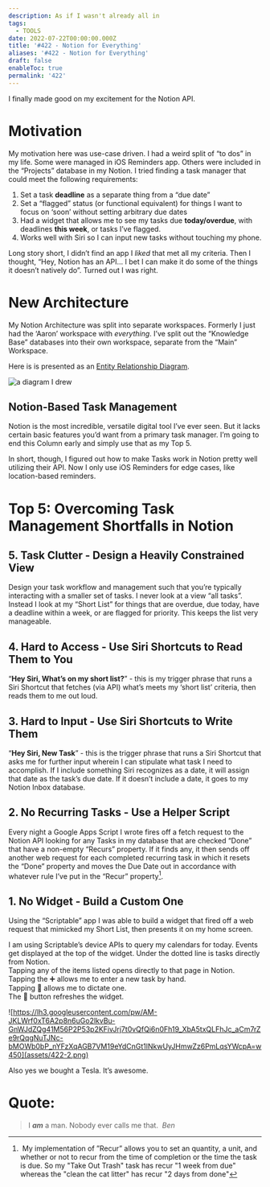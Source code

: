 ```yaml
---
description: As if I wasn't already all in
tags:
  - TOOLS
date: 2022-07-22T00:00:00.000Z
title: '#422 - Notion for Everything'
aliases: '#422 - Notion for Everything'
draft: false
enableToc: true
permalink: '422'
---
```

I finally made good on my excitement for the Notion API.

# Motivation

My motivation here was use-case driven. I had a weird split of “to dos” in my life. Some were managed in iOS Reminders app. Others were included in the “Projects” database in my Notion. I tried finding a task manager that could meet the following requirements:

1. Set a task **deadline** as a separate thing from a “due date”
2. Set a “flagged” status (or functional equivalent) for things I want to focus on ‘soon’ without setting arbitrary due dates
3. Had a widget that allows me to see my tasks due **today/overdue**, with deadlines **this week**, or tasks I’ve flagged.
4. Works well with Siri so I can input new tasks without touching my phone.

Long story short, I didn’t find an app I *liked* that met all my criteria. Then I thought, “Hey, Notion has an API… I bet I can make it do some of the things it doesn’t natively do”. Turned out I was right.

# New Architecture

My Notion Architecture was split into separate workspaces. Formerly I just had the ‘Aaron’ workspace with *everything*. I’ve split out the “Knowledge Base” databases into their own workspace, separate from the “Main” Workspace.

Here is is presented as an [Entity Relationship Diagram](https://www.notion.so/Entity-Relationship-Models-f44979f1538e4da5b86dc2d38d4ae15f).

![a diagram I drew](assets/422-1.png)

## Notion-Based Task Management

Notion is the most incredible, versatile digital tool I’ve ever seen. But it lacks certain basic features you’d want from a primary task manager. I’m going to end this Column early and simply use that as my Top 5.

In short, though, I figured out how to make Tasks work in Notion pretty well utilizing their API. Now I only use iOS Reminders for edge cases, like location-based reminders.



# Top 5: Overcoming Task Management Shortfalls in Notion



## 5. Task Clutter - Design a Heavily Constrained View

Design your task workflow and management such that you’re typically interacting with a smaller set of tasks. I never look at a view “all tasks”. Instead I look at my “Short List” for things that are overdue, due today, have a deadline within a week, or are flagged for priority. This keeps the list very manageable.  



## 4. Hard to Access - Use Siri Shortcuts to Read Them to You

“**Hey Siri, What’s on my short list?**” - this is my trigger phrase that runs a Siri Shortcut that fetches (via API) what’s meets my ‘short list’ criteria, then reads them to me out loud.



## 3. Hard to Input - Use Siri Shortcuts to Write Them

“**Hey Siri, New Task**” - this is the trigger phrase that runs a Siri Shortcut that asks me for further input wherein I can stipulate what task I need to accomplish. If I include something Siri recognizes as a date, it will assign that date as the task’s due date. If it doesn’t include a date, it goes to my Notion Inbox database.



## 2. No Recurring Tasks - Use a Helper Script

Every night a Google Apps Script I wrote fires off a fetch request to the Notion API looking for any Tasks in my database that are checked “Done” that have a non-empty “Recurs” property. If it finds any, it then sends off another web request for each completed recurring task in which it resets the “Done” property and moves the Due Date out in accordance with whatever rule I’ve put in the “Recur” property[^1].



## 1. No Widget - Build a Custom One

Using the “Scriptable” app I was able to build a widget that fired off a web request that mimicked my Short List, then presents it on my home screen. 

I am using Scriptable’s device APIs to query my calendars for today. Events get displayed at the top of the widget. Under the dotted line is tasks directly from Notion.  
Tapping any of the items listed opens directly to that page in Notion.  
Tapping the ➕ allows me to enter a new task by hand.  
Tapping 🙊 allows me to dictate one.  
The 🔄 button refreshes the widget.

![https://lh3.googleusercontent.com/pw/AM-JKLWrf0xT6A2p8n6uGo2lkvBu-GnWJdZQg41M56P2P53p2KFivJrj7t0vQfQi6n0Fh19_XbA5txQLFhJc_aCm7rZe9rQqgNuTJNc-bMOWb0bP_nYFzXqAGB7VM19eYdCnGt1lNkwUyJHmwZz6PmLqsYWcpA=w450](assets/422-2.png)

Also yes we bought a Tesla. It’s awesome.



# **Quote:**



> I ***am*** a man. Nobody ever calls me that. 
<cite>Ben</cite>
> 

[^1]: My implementation of ”Recur” allows you to set an quantity, a unit, and whether or not to recur from the time of completion or the time the task is due. So my "Take Out Trash" task has recur "1 week from due" whereas the "clean the cat litter" has recur "2 days from done"
